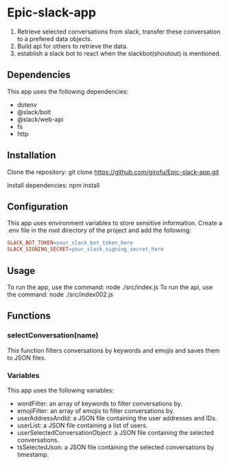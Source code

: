 # Epic-slack-app
1. Retrieve selected conversations from slack, transfer these conversation to a prefered data objects.
2. Build api for others to retrieve the data.
3. establish a slack bot to react when the slackbot(shoutout) is mentioned.

## Dependencies
This app uses the following dependencies:

* dotenv
* @slack/bolt
* @slack/web-api
* fs
* http
## Installation
Clone the repository: git clone https://github.com/girofu/Epic-slack-app.git

Install dependencies: npm install
## Configuration
This app uses environment variables to store sensitive information. Create a .env file in the root directory of the project and add the following:


```makefile
SLACK_BOT_TOKEN=your_slack_bot_token_here
SLACK_SIGNING_SECRET=your_slack_signing_secret_here
```
## Usage
To run the app, use the command: node ./src/index.js
To run the api, use the command: node ./src/index002.js

## Functions
### selectConversation(name)
This function filters conversations by keywords and emojis and saves them to JSON files.

### Variables
This app uses the following variables:

* wordFilter: an array of keywords to filter conversations by.
* emojiFilter: an array of emojis to filter conversations by.
* userAddressAndId: a JSON file containing the user addresses and IDs.
* userList: a JSON file containing a list of users.
* userSelectedConversationObject: a JSON file containing the selected conversations.
* tsSelectedJson: a JSON file containing the selected conversations by timestamp.